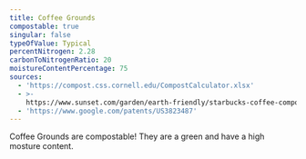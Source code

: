 ```yaml
---
title: Coffee Grounds
compostable: true
singular: false
typeOfValue: Typical
percentNitrogen: 2.28
carbonToNitrogenRatio: 20
moistureContentPercentage: 75
sources:
  - 'https://compost.css.cornell.edu/CompostCalculator.xlsx'
  - >-
    https://www.sunset.com/garden/earth-friendly/starbucks-coffee-compost-test-00400000016986/
  - 'https://www.google.com/patents/US3823487'
---
```


Coffee Grounds are compostable! They are a green and have a high mosture content.
